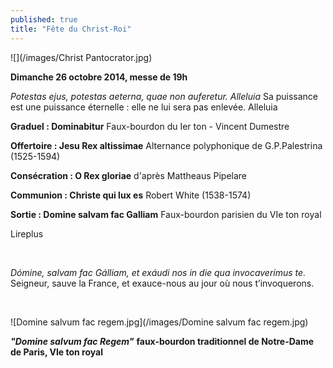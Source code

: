 ```yaml
---
published: true
title: "Fête du Christ-Roi"
---
```


![](/images/Christ Pantocrator.jpg)

**Dimanche 26 octobre 2014, messe de 19h**

*Potestas ejus, potestas aeterna, quae non auferetur. Alleluia*
Sa puissance est une puissance éternelle : elle ne lui sera pas enlevée. Alleluia

**Graduel : Dominabitur**
Faux-bourdon du Ier ton - Vincent Dumestre

**Offertoire : Jesu Rex altissimae**
Alternance polyphonique de G.P.Palestrina (1525-1594)

**Consécration : O Rex gloriae**
d'après Mattheaus Pipelare

**Communion : Christe qui lux es**
Robert White (1538-1574)

**Sortie : Domine salvam fac Galliam**
Faux-bourdon parisien du VIe ton royal

Lireplus

&nbsp;

*Dómine, salvam fac Gálliam, et exáudi nos in die qua invocaverímus te.*  
Seigneur, sauve la France, et exauce-nous au jour où nous t’invoquerons.

&nbsp;

![Domine salvum fac regem.jpg](/images/Domine salvum fac regem.jpg)

***"Domine salvum fac Regem"*** **faux-bourdon traditionnel de Notre-Dame de Paris, VIe ton royal**
